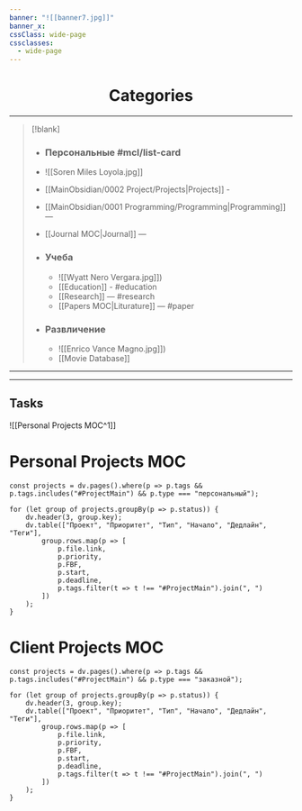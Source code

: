 ```yaml
---
banner: "![[banner7.jpg]]"
banner_x:
cssClass: wide-page
cssclasses:
  - wide-page
---
```


# <center>Categories</center> 
---

> [!blank]
> -  ### Персональные #mcl/list-card
> 	- ![[Soren Miles Loyola.jpg]]
> 	- [[MainObsidian/0002 Project/Projects|Projects]] - 
> 	- [[MainObsidian/0001 Programming/Programming|Programming]] — 
> 	- [[Journal MOC|Journal]] — 
> 
> - ### **Учеба**
> 	- ![[Wyatt Nero Vergara.jpg]]) 
> 	- [[Education]] - #education
> 	- [[Research]]  — #research
> 	- [[Papers MOC|Liturature]]  — #paper 
> 
> - ### **Развличение**
> 	- ![[Enrico Vance Magno.jpg]])
> 	- [[Movie Database]]  

----

---

## Tasks

![[Personal Projects MOC^1]]

# Personal Projects MOC

```dataviewjs
const projects = dv.pages().where(p => p.tags && p.tags.includes("#ProjectMain") && p.type === "персональный");

for (let group of projects.groupBy(p => p.status)) {
    dv.header(3, group.key);
    dv.table(["Проект", "Приоритет", "Тип", "Начало", "Дедлайн", "Теги"],
        group.rows.map(p => [
            p.file.link,
            p.priority,
            p.FBF,
            p.start,
            p.deadline,
            p.tags.filter(t => t !== "#ProjectMain").join(", ")
        ])
    );
}
```

# Client Projects MOC

```dataviewjs
const projects = dv.pages().where(p => p.tags && p.tags.includes("#ProjectMain") && p.type === "заказной");

for (let group of projects.groupBy(p => p.status)) {
    dv.header(3, group.key);
    dv.table(["Проект", "Приоритет", "Тип", "Начало", "Дедлайн", "Теги"],
        group.rows.map(p => [
            p.file.link,
            p.priority,
            p.FBF,
            p.start,
            p.deadline,
            p.tags.filter(t => t !== "#ProjectMain").join(", ")
        ])
    );
}
```